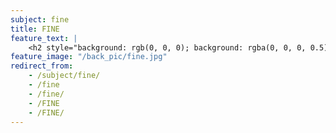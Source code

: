 ```yaml
---
subject: fine
title: FINE
feature_text: |
    <h2 style="background: rgb(0, 0, 0); background: rgba(0, 0, 0, 0.5); color: #f1f1f1; padding: 10px;">FINE</h2>
feature_image: "/back_pic/fine.jpg"
redirect_from:
    - /subject/fine/
    - /fine
    - /fine/
    - /FINE
    - /FINE/
---
```

